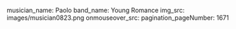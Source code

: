 musician_name: Paolo
band_name: Young Romance
img_src: images/musician0823.png
onmouseover_src: 
pagination_pageNumber: 1671